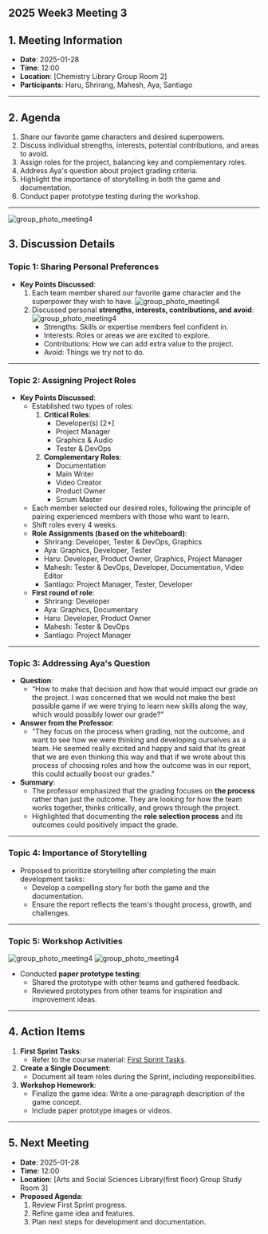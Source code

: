 ## 2025 Week3 Meeting 3

## 1. Meeting Information
- **Date**: 2025-01-28
- **Time**: 12:00
- **Location**: [Chemistry Library Group Room 2]
- **Participants**: Haru, Shrirang, Mahesh, Aya, Santiago

---

## 2. Agenda
1. Share our favorite game characters and desired superpowers.
2. Discuss individual strengths, interests, potential contributions, and areas to avoid.
3. Assign roles for the project, balancing key and complementary roles.
4. Address Aya's question about project grading criteria.
5. Highlight the importance of storytelling in both the game and documentation.
6. Conduct paper prototype testing during the workshop.

---
![group_photo_meeting4](./img/photo_meeting4-1.JPG)

## 3. Discussion Details

### Topic 1: Sharing Personal Preferences
- **Key Points Discussed**:
  1. Each team member shared our favorite game character and the superpower they wish to have.
![group_photo_meeting4](./img/photo_meeting4-2.JPG)
  1. Discussed personal **strengths, interests, contributions, and avoid**:
![group_photo_meeting4](./img/photo_meeting4-3.JPG)
     - Strengths: Skills or expertise members feel confident in.
     - Interests: Roles or areas we are excited to explore.
     - Contributions: How we can add extra value to the project.
     - Avoid: Things we try not to do.

---

### Topic 2: Assigning Project Roles
- **Key Points Discussed**:
  - Established two types of roles:
    1. **Critical Roles**:
       - Developer(s) [2+]
       - Project Manager
       - Graphics & Audio
       - Tester & DevOps
    2. **Complementary Roles**:
       - Documentation
       - Main Writer
       - Video Creator
       - Product Owner
       - Scrum Master
  - Each member selected our desired roles, following the principle of pairing experienced members with those who want to learn.
  - Shift roles every 4 weeks.
  - **Role Assignments (based on the whiteboard)**:
    - Shrirang: Developer, Tester & DevOps, Graphics
    - Aya: Graphics, Developer, Tester
    - Haru: Developer, Product Owner, Graphics, Project Manager
    - Mahesh: Tester & DevOps, Developer, Documentation, Video Editor
    - Santiago: Project Manager, Tester, Developer
  - **First round of role**:
    - Shrirang: Developer
    - Aya: Graphics, Documentary
    - Haru: Developer, Product Owner
    - Mahesh: Tester & DevOps
    - Santiago: Project Manager
---

### Topic 3: Addressing Aya's Question
- **Question**:
  - “How to make that decision and how that would impact our grade on the project. I was concerned that we would not make the best possible game if we were trying to learn new skills along the way, which would possibly lower our grade?”
- **Answer from the Professor**:
  - "They focus on the process when grading, not the outcome, and want to see how we were thinking and developing ourselves as a team. He seemed really excited and happy and said that its great that we are even thinking this way and that if we wrote about this process of choosing roles and how the outcome was in our report, this could actually boost our grades."
- **Summary**:
  - The professor emphasized that the grading focuses on **the process** rather than just the outcome. They are looking for how the team works together, thinks critically, and grows through the project.
  - Highlighted that documenting the **role selection process** and its outcomes could positively impact the grade.

---

### Topic 4: Importance of Storytelling
- Proposed to prioritize storytelling after completing the main development tasks:
  - Develop a compelling story for both the game and the documentation.
  - Ensure the report reflects the team's thought process, growth, and challenges.

---

### Topic 5: Workshop Activities
![group_photo_meeting4](./img/photo_meeting4-3.JPG)
![group_photo_meeting4](./img/photo_meeting4-4.JPG)
- Conducted **paper prototype testing**:
  - Shared the prototype with other teams and gathered feedback.
  - Reviewed prototypes from other teams for inspiration and improvement ideas.

---

## 4. Action Items
1. **First Sprint Tasks**:
   - Refer to the course material: [First Sprint Tasks](https://uob.sharepoint.com/:p:/t/UnitTeams-COMSM0166-2024-25-TB-2-A-newstaffroom/EQC2UGq7-WNLu5gqOkJV7TEBDfHY9t0In9L3yPRT5_kqWg?e=Q8e8Ns&nav=eyJzSWQiOjMxOSwiY0lkIjoyMjY2MjQ0OTkzfQ).
2. **Create a Single Document**:
   - Document all team roles during the Sprint, including responsibilities.
3. **Workshop Homework**:
   - Finalize the game idea: Write a one-paragraph description of the game concept.
   - Include paper prototype images or videos.

---

## 5. Next Meeting
- **Date**: 2025-01-28
- **Time**: 12:00
- **Location**: [Arts and Social Sciences Library(first floor) Group Study Room 3]
- **Proposed Agenda**:
  1. Review First Sprint progress.
  2. Refine game idea and features.
  3. Plan next steps for development and documentation.
